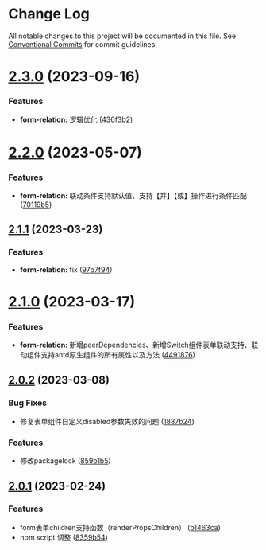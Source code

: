 # Change Log

All notable changes to this project will be documented in this file.
See [Conventional Commits](https://conventionalcommits.org) for commit guidelines.

# [2.3.0](https://github.com/Peng-YT/react-component/compare/v2.2.0...v2.3.0) (2023-09-16)


### Features

* **form-relation:** 逻辑优化 ([436f3b2](https://github.com/Peng-YT/react-component/commit/436f3b2105f995f1aa32b22a8d73b50f25ce9aed))





# [2.2.0](https://github.com/Peng-YT/react-component/compare/v2.1.1...v2.2.0) (2023-05-07)


### Features

* **form-relation:** 联动条件支持默认值、支持【并】【或】操作进行条件匹配 ([70119b5](https://github.com/Peng-YT/react-component/commit/70119b5e7ff642b85577ac2c10a3bb861158a9fb))





## [2.1.1](https://github.com/Peng-YT/react-component/compare/v2.1.0...v2.1.1) (2023-03-23)


### Features

* **form-relation:** fix ([97b7f94](https://github.com/Peng-YT/react-component/commit/97b7f94d36ce5af7e0812e579fa3ce17e028e974))





# [2.1.0](https://github.com/Peng-YT/react-component/compare/v2.0.2...v2.1.0) (2023-03-17)


### Features

* **form-relation:** 新增peerDependencies、新增Switch组件表单联动支持、联动组件支持antd原生组件的所有属性以及方法 ([4491876](https://github.com/Peng-YT/react-component/commit/449187661b2c41ebefc4c894d80fbcea69c89320))





## [2.0.2](https://github.com/Peng-YT/react-component/compare/v2.0.1...v2.0.2) (2023-03-08)


### Bug Fixes

* 修复表单组件自定义disabled参数失效的问题 ([1887b24](https://github.com/Peng-YT/react-component/commit/1887b24187db51ce8036a7370142b225c3e78913))


### Features

* 修改packagelock ([859b1b5](https://github.com/Peng-YT/react-component/commit/859b1b562d4fa489e241b0a5cbd37f6e3f9f6dd6))






## [2.0.1](https://github.com/Peng-YT/react-component/compare/v2.0.0...v2.0.1) (2023-02-24)


### Features

* form表单children支持函数（renderPropsChildren） ([b1463ca](https://github.com/Peng-YT/react-component/commit/b1463ca831580d7816f81035cff0fef761dc25d3))
* npm script 调整 ([8359b54](https://github.com/Peng-YT/react-component/commit/8359b544efae93804ccf3f718398836d29ebd3b2))
